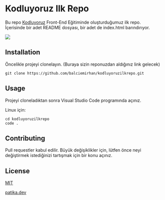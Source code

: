  #  Kodluyoruz Ilk Repo

Bu repo [Kodluyoruz](https://kodluyoruz.org/tr/kodluyoruz/ "Kodluyoruz.org")  Front-End Eğitiminde oluşturduğumuz ilk repo. İçerisinde bir adet README dosyası, bir adet de index.html barındırıyor.



![](https://images.unsplash.com/photo-1549144511-f099e773c147?ixlib=rb-4.0.3&ixid=MnwxMjA3fDB8MHxwaG90by1wYWdlfHx8fGVufDB8fHx8&auto=format&fit=crop&w=387&q=80)

## Installation

Öncelikle projeyi clonelayın. (Buraya sizin reponuzdan aldığınız link gelecek)

```
git clone https://github.com/balciemirhan/kodluyoruzilkrepo.git
```
## Usage 

Projeyi cloneladıktan sonra Visual Studio Code programında açınız.

Linux için:

```
cd kodluyoruzilkrepo 
code . 
```


## Contributing

Pull requestler kabul edilir. Büyük değişiklikler için, lütfen önce neyi değiştirmek istediğinizi tartışmak için bir konu açınız.

## License

[MIT](https://choosealicense.com/licenses/mit/ " MIT")
 

[patika.dev](https://app.patika.dev/emirhanbalci "patika.profilim")
 
                      
                      
                   





 

